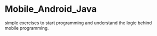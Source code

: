 # Mobile_Android_Java

simple exercises to start programming and understand the logic behind mobile programming.
